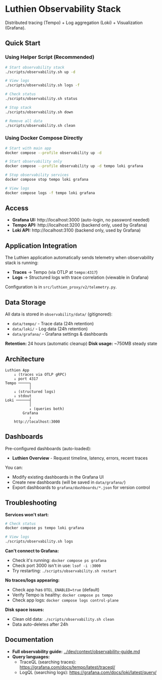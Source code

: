 # Luthien Observability Stack

Distributed tracing (Tempo) + Log aggregation (Loki) + Visualization (Grafana).

## Quick Start

### Using Helper Script (Recommended)

```bash
# Start observability stack
./scripts/observability.sh up -d

# View logs
./scripts/observability.sh logs -f

# Check status
./scripts/observability.sh status

# Stop stack
./scripts/observability.sh down

# Remove all data
./scripts/observability.sh clean
```

### Using Docker Compose Directly

```bash
# Start with main app
docker compose --profile observability up -d

# Start observability only
docker compose --profile observability up -d tempo loki grafana

# Stop observability services
docker compose stop tempo loki grafana

# View logs
docker compose logs -f tempo loki grafana
```

## Access

- **Grafana UI:** http://localhost:3000 (auto-login, no password needed)
- **Tempo API:** http://localhost:3200 (backend only, used by Grafana)
- **Loki API:** http://localhost:3100 (backend only, used by Grafana)

## Application Integration

The Luthien application automatically sends telemetry when observability stack is running:

- **Traces** → Tempo (via OTLP at `tempo:4317`)
- **Logs** → Structured logs with trace correlation (viewable in Grafana)

Configuration is in `src/luthien_proxy/v2/telemetry.py`.

## Data Storage

All data is stored in `observability/data/` (gitignored):
- `data/tempo/` - Trace data (24h retention)
- `data/loki/` - Log data (24h retention)
- `data/grafana/` - Grafana settings & dashboards

**Retention:** 24 hours (automatic cleanup)
**Disk usage:** ~750MB steady state

## Architecture

```
Luthien App
    ↓ (traces via OTLP gRPC)
    ↓ port 4317
Tempo ─────┐
           │
    ↓ (structured logs)
    ↓ stdout
Loki ──────┤
           │
           ↓ (queries both)
        Grafana
           ↓
    http://localhost:3000
```

## Dashboards

Pre-configured dashboards (auto-loaded):
- **Luthien Overview** - Request timeline, latency, errors, recent traces

You can:
- Modify existing dashboards in the Grafana UI
- Create new dashboards (will be saved in `data/grafana/`)
- Export dashboards to `grafana/dashboards/*.json` for version control

## Troubleshooting

**Services won't start:**
```bash
# Check status
docker compose ps tempo loki grafana

# View logs
./scripts/observability.sh logs
```

**Can't connect to Grafana:**
- Check it's running: `docker compose ps grafana`
- Check port 3000 isn't in use: `lsof -i :3000`
- Try restarting: `./scripts/observability.sh restart`

**No traces/logs appearing:**
- Check app has `OTEL_ENABLED=true` (default)
- Verify Tempo is healthy: `docker compose ps tempo`
- Check app logs: `docker compose logs control-plane`

**Disk space issues:**
- Clean old data: `./scripts/observability.sh clean`
- Data auto-deletes after 24h

## Documentation

- **Full observability guide:** [../dev/context/observability-guide.md](../dev/context/observability-guide.md)
- **Query languages:**
  - TraceQL (searching traces): https://grafana.com/docs/tempo/latest/traceql/
  - LogQL (searching logs): https://grafana.com/docs/loki/latest/query/
